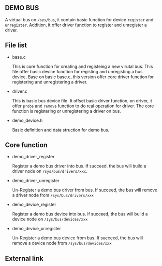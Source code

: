 DEMO BUS
----------------------------------------------

A virtual bus on `/sys/bus`, it contain basic function for device `register` 
and `unregister`. Addition, it offer driver function to register and 
unregister a driver.

## File list

  * base.c

    This is core function for creating and registeing a new virutal bus.
    This file offer basic device function for registing and unregisting
    a bus device. Base on basic base.c, this version offer core driver
    function for registering and unregistering a driver.

  * driver.c

    This is basic bus device file. It offset basic driver function,
    on driver, it offer `probe` and `remove` function to do real operation
    for driver. The core function is registering or unregistering a
    driver on bus.

  * demo_device.h

    Basic definition and data struction for demo bus.

## Core function

  * demo_driver_register

    Register a demo bus driver into bus. If succeed, the bus will build
    a driver node on `/sys/bus/drivers/xxx`.

  * demo_driver_unregister

    Un-Register a demo bus driver from bus. If succeed, the bus will 
    remove a driver node from `/sys/bus/drivers/xxx`

  * demo_device_register

    Register a demo bus device into bus. If succeed, the bus will build
    a device node on `/sys/bus/devices/xxx`

  * demo_device_unregister

    Un-Register a demo bus device from bus. If succeed, the bus will 
    remove a device node from `/sys/bus/devices/xxx` 

## External link 
